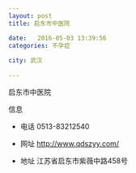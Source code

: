 ```yaml
--- 
layout: post 
title: 启东市中医院

date:   2016-05-03 13:39:56 
categories: 不孕症
  
city: 武汉
  
--- 
```

   
启东市中医院

信息
 - 电话 0513-83212540

 - 网址 http://www.qdszyy.com/

 - 地址 江苏省启东市紫薇中路458号


